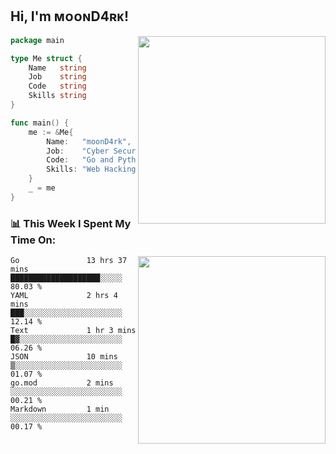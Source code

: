 <h2> Hi, I'm ᴍᴏᴏɴD4ʀᴋ!</h2>
<img align='right' src="https://github-readme-stats.vercel.app/api?username=moond4rk&show_icons=true&theme=radical" width="300">


```go
package main

type Me struct {
	Name   string
	Job    string
	Code   string
	Skills string
}

func main() {
	me := &Me{
		Name:   "moonD4rk",
		Job:    "Cyber Security Engineer",
		Code:   "Go and Python and Others",
		Skills: "Web Hacking ^o^",
	}
	_ = me
}
```



<h3>📊 This Week I Spent My Time On:</h3>
<img align='right' src="https://spotify-github-profile.vercel.app/api/view?uid=dayjackson56081&cover_image=true&theme=novatorem" width="300">

<!--START_SECTION:waka-->

```text
Go               13 hrs 37 mins  ████████████████████░░░░░   80.03 %
YAML             2 hrs 4 mins    ███░░░░░░░░░░░░░░░░░░░░░░   12.14 %
Text             1 hr 3 mins     █▓░░░░░░░░░░░░░░░░░░░░░░░   06.26 %
JSON             10 mins         ▒░░░░░░░░░░░░░░░░░░░░░░░░   01.07 %
go.mod           2 mins          ░░░░░░░░░░░░░░░░░░░░░░░░░   00.21 %
Markdown         1 min           ░░░░░░░░░░░░░░░░░░░░░░░░░   00.17 %
```

<!--END_SECTION:waka-->


